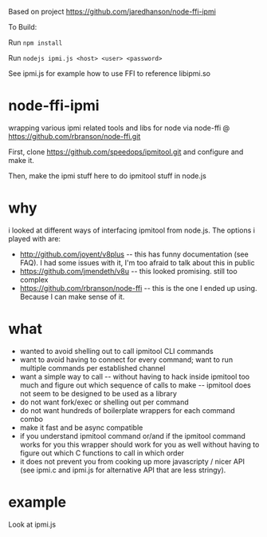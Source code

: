 Based on project https://github.com/jaredhanson/node-ffi-ipmi

To Build:

Run ```npm install```

Run ```nodejs ipmi.js <host> <user> <password>```

See ipmi.js for example how to use FFI to reference libipmi.so

node-ffi-ipmi
=============

wrapping various ipmi related tools and libs for node via node-ffi @ https://github.com/rbranson/node-ffi.git

First, clone https://github.com/speedops/ipmitool.git and configure and make it.

Then, make the ipmi stuff here to do ipmitool stuff in node.js

why
===

i looked at different ways of interfacing ipmitool from node.js.  The options i played with are: 

* http://github.com/joyent/v8plus  -- this has funny documentation (see FAQ).  I had some issues with it, I'm too afraid to talk about this in public
* https://github.com/jmendeth/v8u -- this looked promising.  still too complex
* https://github.com/rbranson/node-ffi -- this is the one I ended up using. Because I can make sense of it.



what
====

* wanted to avoid shelling out to call ipmitool CLI commands
* want to avoid having to connect for every command; want to run multiple commands per established channel
* want a simple way to call -- without having to hack inside ipmitool too much and figure out which sequence of calls to make -- ipmitool does not seem to be designed to be used as a library
* do not want fork/exec or shelling out per command
* do not want hundreds of boilerplate wrappers for each command combo 
* make it fast and be async compatible
* if you understand  ipmitool command or/and if the ipmitool command works for you this wrapper should work for you as well without having to figure out which C functions to call in which order
* it does not prevent you from cooking up more javascripty / nicer API (see ipmi.c and ipmi.js for alternative API that are less stringy).

example
=======

Look at ipmi.js


